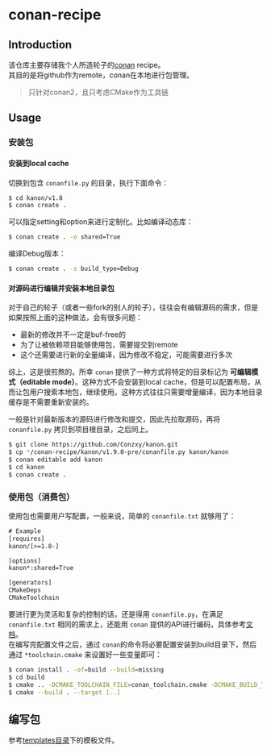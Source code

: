 # conan-recipe

## Introduction
该仓库主要存储我个人所造轮子的[conan](https://github.com/conan-io/conan) recipe。  
其目的是将github作为remote，conan在本地进行包管理。

> 只针对conan2，且只考虑CMake作为工具链

## Usage
### 安装包
#### 安装到local cache
切换到包含 `conanfile.py` 的目录，执行下面命令：
```bash
$ cd kanon/v1.8
$ conan create .
```
可以指定setting和option来进行定制化。比如编译动态库：
```bash
$ conan create . -o shared=True
```
编译Debug版本：
```bash
$ conan create . -s build_type=Debug
```

#### 对源码进行编辑并安装本地目录包
对于自己的轮子（或者一些fork的别人的轮子），往往会有编辑源码的需求，但是如果按照上面的这种做法，会有很多问题：
* 最新的修改并不一定是buf-free的
* 为了让被依赖项目能够使用包，需要提交到remote
* 这个还需要进行新的全量编译，因为修改不稳定，可能需要进行多次

综上，这是很煎熬的。所幸 `conan` 提供了一种方式将特定的目录标记为 **可编辑模式（editable mode）**。这种方式不会安装到local cache，但是可以配置布局，从而让包用户搜索本地包，继续使用。这种方式往往只需要增量编译，因为本地目录缓存是不需要重新安装的。

一般是针对最新版本的源码进行修改和提交，因此先拉取源码，再将 `conanfile.py` 拷贝到项目根目录，之后同上。
```bash
$ git clone https://github.com/Conzxy/kanon.git
$ cp */conan-recipe/kanon/v1.9.0-pre/conanfile.py kanon/kanon
$ conan editable add kanon
$ cd kanon
$ conan create .
```

### 使用包（消费包）
使用包也需要用户写配置，一般来说，简单的 `conanfile.txt` 就够用了：
```txt
# Example
[requires]
kanon/[>=1.8-]

[options]
kanon*:shared=True

[generators]
CMakeDeps
CMakeToolchain
```
要进行更为灵活和复杂的控制的话，还是得用 `conanfile.py`，在满足 `conanfile.txt` 相同的需求上，还能用 `conan` 提供的API进行编码，具体参考[文档](https://docs.conan.io/2/introduction.html)。   
在编写完配置文件之后，通过 `conan`的命令将必要配置安装到build目录下，然后通过 `*toolchain.cmake` 来设置好一些变量即可：
```bash
$ conan install . -of=build --build=missing
$ cd build
$ cmake .. -DCMAKE_TOOLCHAIN_FILE=conan_toolchain.cmake -DCMAKE_BUILD_TYPE=Release
$ cmake --build . --target [..]
```

## 编写包
参考[templates目录](templates/)下的模板文件。
